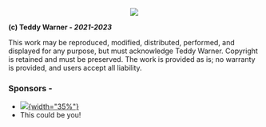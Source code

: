 <center>

 ![](https://teddywarner.org/outlinedTeddyWarner.png)

</center>

**(c) Teddy Warner - *2021-2023***

This work may be reproduced, modified, distributed, performed, and displayed for any purpose, but must acknowledge Teddy Warner. Copyright is retained and must be preserved. The work is provided as is; no warranty is provided, and users accept all liability.

### Sponsors -
- [![](https://teddywarner.org/images/VonNiemannProbe/PCBWay.png){width="35%"}](https://www.pcbway.com/)
- This could be you!